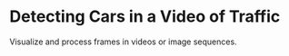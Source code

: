 # **Detecting Cars in a Video of Traffic**

Visualize and process frames in videos or image sequences.
